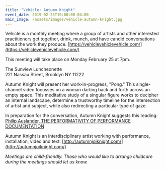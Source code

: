 ```yaml
---
title: "Vehicle: Autumn Knight"
event_date: 2019-02-25T19:00:00-04:00
main_image: /assets/images/vehicle-autumn-knight.jpg
---
```


Vehicle is a monthly meeting where a group of artists and other interested
practitioners get together, drink, munch, and have candid conversations about
the work they produce.
[https://vehiclevehiclevehicle.com/](https://vehiclevehiclevehicle.com/)

This meeting will take place on Monday February 25 at 7pm.

The Sunview Luncheonette<br>
221 Nassau Street, Brooklyn NY 11222

Autumn Knight will present her work-in-progress, "Pong." This single-channel
video focusses on a woman darting back and forth across an empty space. This
meditative study of a singular figure works to decipher an internal landscape,
determine a trustworthy timeline for the intersection of artist and subject,
while also redirecting a particular type of gaze.

In preparation for the conversation, Autumn Knight suggests this reading:
[Philip Auslander, THE PERFORMATIVITY OF PERFORMANCE
DOCUMENTATION](https://gallery.mailchimp.com/9842466b0b4255e4938bbc75b/files/aaf652b0-fca0-4d88-8d6f-bab70212f6e3/Knight_Auslander_Performativity.pdf?utm_source=Vehicle&utm_campaign=4d61b57346-EMAIL_CAMPAIGN_2019_02_12_01_46&utm_medium=email&utm_term=0_c6d03ecf3d-4d61b57346-293367017)

Autumn Knight is an interdisciplinary artist working with performance,
installation, video and text.
[http://autumnjoiknight.com/](http://autumnjoiknight.com/)

*Meetings are child-friendly. Those who would like to arrange childcare during
the meetings should let us know.*
